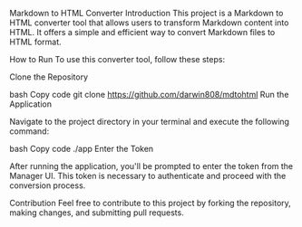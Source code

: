 Markdown to HTML Converter
Introduction
This project is a Markdown to HTML converter tool that allows users to transform Markdown content into HTML. It offers a simple and efficient way to convert Markdown files to HTML format.

How to Run
To use this converter tool, follow these steps:

Clone the Repository

bash
Copy code
git clone https://github.com/darwin808/mdtohtml
Run the Application

Navigate to the project directory in your terminal and execute the following command:

bash
Copy code
./app
Enter the Token

After running the application, you'll be prompted to enter the token from the Manager UI. This token is necessary to authenticate and proceed with the conversion process.

Contribution
Feel free to contribute to this project by forking the repository, making changes, and submitting pull requests.
